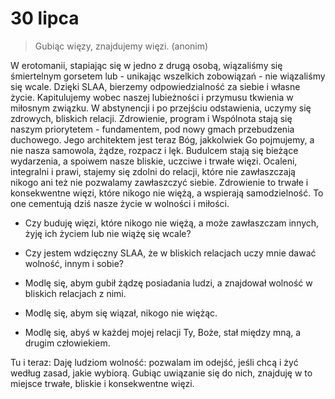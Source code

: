 
# 30 lipca

> Gubiąc więzy, znajdujemy więzi. (anonim)

W erotomanii, stapiając się w jedno z drugą osobą, wiązaliśmy się śmiertelnym gorsetem lub - unikając wszelkich zobowiązań - nie wiązaliśmy się wcale. Dzięki SLAA, bierzemy odpowiedzialność za siebie i własne życie. Kapitulujemy wobec naszej lubieżności i przymusu tkwienia w miłosnym związku. W abstynencji i po przejściu odstawienia, uczymy się zdrowych, bliskich relacji. Zdrowienie, program i Wspólnota stają się naszym priorytetem - fundamentem, pod nowy gmach przebudzenia duchowego. Jego architektem jest teraz Bóg, jakkolwiek Go pojmujemy, a nie nasza samowola, żądze, rozpacz i lęk. Budulcem stają się bieżące wydarzenia, a spoiwem nasze bliskie, uczciwe i trwałe więzi. Ocaleni, integralni i prawi, stajemy się zdolni do relacji, które nie zawłaszczają nikogo ani też nie pozwalamy zawłaszczyć siebie. Zdrowienie to trwałe i konsekwentne więzi, które nikogo nie więżą, a wspierają samodzielność. To one cementują dziś nasze życie w wolności i miłości.

- Czy buduję więzi, które nikogo nie więżą, a może zawłaszczam innych, żyję ich życiem lub nie wiążę się wcale?
- Czy jestem wdzięczny SLAA, że w bliskich relacjach uczy mnie dawać wolność, innym i sobie?

- Modlę się, abym gubił żądzę posiadania ludzi, a znajdował wolność w bliskich relacjach z nimi.
- Modlę się, abym się wiązał, nikogo nie więżąc.
- Modlę się, abyś w każdej mojej relacji Ty, Boże, stał między mną, a drugim człowiekiem.

Tu i teraz: Daję ludziom wolność: pozwalam im odejść, jeśli chcą i żyć według zasad, jakie wybiorą. Gubiąc uwiązanie się do nich, znajduję w to miejsce trwałe, bliskie i konsekwentne więzi.
